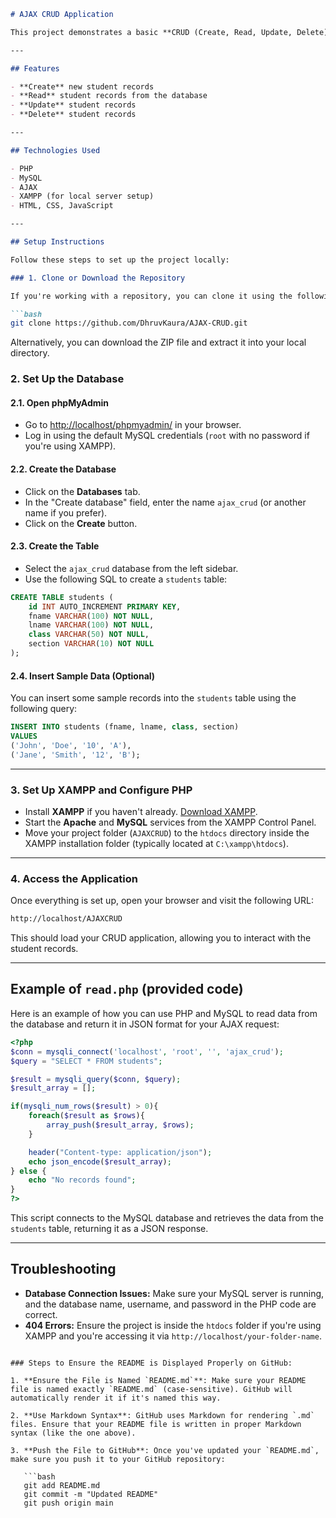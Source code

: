 ```markdown
# AJAX CRUD Application

This project demonstrates a basic **CRUD (Create, Read, Update, Delete)** application using **PHP**, **AJAX**, and **MySQL**. The application allows users to interact with student records, which include the student's first name (`fname`), last name (`lname`), class, and section.

---

## Features

- **Create** new student records
- **Read** student records from the database
- **Update** student records
- **Delete** student records

---

## Technologies Used

- PHP
- MySQL
- AJAX
- XAMPP (for local server setup)
- HTML, CSS, JavaScript

---

## Setup Instructions

Follow these steps to set up the project locally:

### 1. Clone or Download the Repository

If you're working with a repository, you can clone it using the following command:

```bash
git clone https://github.com/DhruvKaura/AJAX-CRUD.git
```

Alternatively, you can download the ZIP file and extract it into your local directory.

### 2. Set Up the Database

#### 2.1. Open phpMyAdmin
- Go to [http://localhost/phpmyadmin/](http://localhost/phpmyadmin/) in your browser.
- Log in using the default MySQL credentials (`root` with no password if you're using XAMPP).

#### 2.2. Create the Database
- Click on the **Databases** tab.
- In the "Create database" field, enter the name `ajax_crud` (or another name if you prefer).
- Click on the **Create** button.

#### 2.3. Create the Table
- Select the `ajax_crud` database from the left sidebar.
- Use the following SQL to create a `students` table:

```sql
CREATE TABLE students (
    id INT AUTO_INCREMENT PRIMARY KEY,
    fname VARCHAR(100) NOT NULL,
    lname VARCHAR(100) NOT NULL,
    class VARCHAR(50) NOT NULL,
    section VARCHAR(10) NOT NULL
);
```

#### 2.4. Insert Sample Data (Optional)
You can insert some sample records into the `students` table using the following query:

```sql
INSERT INTO students (fname, lname, class, section)
VALUES 
('John', 'Doe', '10', 'A'),
('Jane', 'Smith', '12', 'B');
```

---

### 3. Set Up XAMPP and Configure PHP

- Install **XAMPP** if you haven't already. [Download XAMPP](https://www.apachefriends.org/index.html).
- Start the **Apache** and **MySQL** services from the XAMPP Control Panel.
- Move your project folder (`AJAXCRUD`) to the `htdocs` directory inside the XAMPP installation folder (typically located at `C:\xampp\htdocs`).

---

### 4. Access the Application

Once everything is set up, open your browser and visit the following URL:

```bash
http://localhost/AJAXCRUD
```

This should load your CRUD application, allowing you to interact with the student records.

---

## Example of `read.php` (provided code)

Here is an example of how you can use PHP and MySQL to read data from the database and return it in JSON format for your AJAX request:

```php
<?php
$conn = mysqli_connect('localhost', 'root', '', 'ajax_crud');
$query = "SELECT * FROM students";

$result = mysqli_query($conn, $query);
$result_array = [];

if(mysqli_num_rows($result) > 0){
    foreach($result as $rows){
        array_push($result_array, $rows);
    }

    header("Content-type: application/json");
    echo json_encode($result_array);
} else {
    echo "No records found";
}
?>
```

This script connects to the MySQL database and retrieves the data from the `students` table, returning it as a JSON response.

---

## Troubleshooting

- **Database Connection Issues:** Make sure your MySQL server is running, and the database name, username, and password in the PHP code are correct.
- **404 Errors:** Ensure the project is inside the `htdocs` folder if you're using XAMPP and you're accessing it via `http://localhost/your-folder-name`.
```

### Steps to Ensure the README is Displayed Properly on GitHub:

1. **Ensure the File is Named `README.md`**: Make sure your README file is named exactly `README.md` (case-sensitive). GitHub will automatically render it if it's named this way.
   
2. **Use Markdown Syntax**: GitHub uses Markdown for rendering `.md` files. Ensure that your README file is written in proper Markdown syntax (like the one above).
   
3. **Push the File to GitHub**: Once you've updated your `README.md`, make sure you push it to your GitHub repository:
   
   ```bash
   git add README.md
   git commit -m "Updated README"
   git push origin main
   ```

